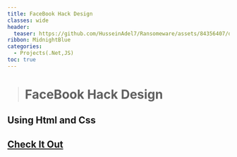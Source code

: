 ```yaml
---
title: FaceBook Hack Design
classes: wide
header:
  teaser: https://github.com/HusseinAdel7/Ransomeware/assets/84356407/d92cd43e-4390-4e4f-963d-8500c6785b10
ribbon: MidnightBlue
categories:
  - Projects(.Net,JS)
toc: true
---
```



> # FaceBook Hack Design
## Using Html and Css 

 
## [Check It Out ](https://husseinadel7.github.io/Facebook_Hack_Design/)
